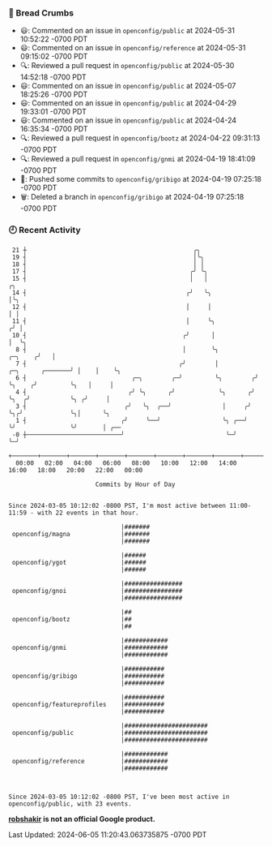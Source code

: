 ### 🍞 Bread Crumbs

 * 😃: Commented on an issue in `openconfig/public` at 2024-05-31 10:52:22 -0700 PDT
 * 😃: Commented on an issue in `openconfig/reference` at 2024-05-31 09:15:02 -0700 PDT
 * 🔍: Reviewed a pull request in  `openconfig/public` at 2024-05-30 14:52:18 -0700 PDT
 * 😃: Commented on an issue in `openconfig/public` at 2024-05-07 18:25:26 -0700 PDT
 * 😃: Commented on an issue in `openconfig/public` at 2024-04-29 19:33:01 -0700 PDT
 * 😃: Commented on an issue in `openconfig/public` at 2024-04-24 16:35:34 -0700 PDT
 * 🔍: Reviewed a pull request in  `openconfig/bootz` at 2024-04-22 09:31:13 -0700 PDT
 * 🔍: Reviewed a pull request in  `openconfig/gnmi` at 2024-04-19 18:41:09 -0700 PDT
 * 🚢: Pushed some commits to `openconfig/gribigo` at 2024-04-19 07:25:18 -0700 PDT
 * 🗑: Deleted a branch in `openconfig/gribigo` at 2024-04-19 07:25:18 -0700 PDT

### 🕘 Recent Activity
```
 21 ┼                                              ╭╮
 19 ┤                                              │╰╮
 18 ┤                                              │ │
 17 ┤                                             ╭╯ ╰╮
 15 ┤                                             │   │                                       ╭╮
 14 ┤                                            ╭╯   ╰╮                                      │╰╮
 12 ┤                                            │     │                                      │ │
 11 ┤                                            │     ╰╮                                    ╭╯ │
 10 ┤                                           ╭╯      │                                    │  ╰╮
  8 ┤                                           │       ╰╮                           ╭─╮    ╭╯   │
  7 ┤                                          ╭╯        │          ╭─╮      ╭───────╯ │    │    ╰╮
  6 ┤                             ╭─╮        ╭─╯         ╰╮        ╭╯ ╰╮    ╭╯         ╰╮   │     │
  4 ┤                            ╭╯ ╰╮      ╭╯            ╰╮      ╭╯   ╰╮  ╭╯           ╰╮ ╭╯     │
  3 ┤                           ╭╯   ╰╮  ╭──╯              │     ╭╯     ╰╮╭╯             ╰╮│      ╰╮
  1 ┤                          ╭╯     ╰──╯                 ╰╮ ╭──╯       ╰╯               ╰╯       │ ╭──
 -0 ┼──────────────────────────╯                            ╰─╯                                    ╰─╯
    +───────+───────+───────+───────+───────+───────+───────+───────+───────+───────+───────+───────+────
  00:00   02:00   04:00   06:00   08:00   10:00   12:00   14:00   16:00   18:00   20:00   22:00   00:00   

						Commits by Hour of Day


Since 2024-03-05 10:12:02 -0800 PST, I'm most active between 11:00-11:59 - with 22 events in that hour.

```



```
                               |#######
 openconfig/magna              |#######
                               |#######

                               |######
 openconfig/ygot               |######
                               |######

                               |################
 openconfig/gnoi               |################
                               |################

                               |##
 openconfig/bootz              |##
                               |##

                               |############
 openconfig/gnmi               |############
                               |############

                               |###########
 openconfig/gribigo            |###########
                               |###########

                               |###########
 openconfig/featureprofiles    |###########
                               |###########

                               |#######################
 openconfig/public             |#######################
                               |#######################

                               |############
 openconfig/reference          |############
                               |############



Since 2024-03-05 10:12:02 -0800 PST, I've been most active in openconfig/public, with 23 events.

```
**[robshakir](mailto:robjs@google.com) is not an official Google product.**  


Last Updated: 2024-06-05 11:20:43.063735875 -0700 PDT
